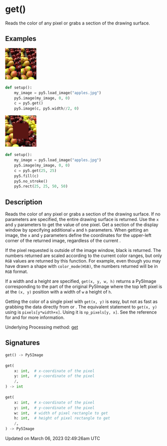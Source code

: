 # get()

Reads the color of any pixel or grabs a section of the drawing surface.

## Examples

<div class="example-table">

<div class="example-row"><div class="example-cell-image">

![example picture for get()](/images/reference/Sketch_get_0.png)

</div><div class="example-cell-code">

```python
def setup():
    my_image = py5.load_image("apples.jpg")
    py5.image(my_image, 0, 0)
    c = py5.get()
    py5.image(c, py5.width//2, 0)
```

</div></div>

<div class="example-row"><div class="example-cell-image">

![example picture for get()](/images/reference/Sketch_get_1.png)

</div><div class="example-cell-code">

```python
def setup():
    my_image = py5.load_image("apples.jpg")
    py5.image(my_image, 0, 0)
    c = py5.get(25, 25)
    py5.fill(c)
    py5.no_stroke()
    py5.rect(25, 25, 50, 50)
```

</div></div>

</div>

## Description

Reads the color of any pixel or grabs a section of the drawing surface. If no parameters are specified, the entire drawing surface is returned. Use the `x` and `y` parameters to get the value of one pixel. Get a section of the display window by specifying additional `w` and `h` parameters. When getting an image, the `x` and `y` parameters define the coordinates for the upper-left corner of the returned image, regardless of the current [](sketch_image_mode).

If the pixel requested is outside of the image window, black is returned. The numbers returned are scaled according to the current color ranges, but only `RGB` values are returned by this function. For example, even though you may have drawn a shape with `color_mode(HSB)`, the numbers returned will be in `RGB` format.

If a width and a height are specified, `get(x, y, w, h)` returns a Py5Image corresponding to the part of the original Py5Image where the top left pixel is at the `(x, y)` position with a width of `w` a height of `h`.

Getting the color of a single pixel with `get(x, y)` is easy, but not as fast as grabbing the data directly from [](sketch_pixels) or [](sketch_np_pixels). The equivalent statement to `get(x, y)` using [](sketch_pixels) is `pixels[y*width+x]`. Using [](sketch_np_pixels) it is `np_pixels[y, x]`. See the reference for [](sketch_pixels) and [](sketch_np_pixels) for more information.

Underlying Processing method: [get](https://processing.org/reference/get_.html)

## Signatures

```python
get() -> Py5Image

get(
    x: int,  # x-coordinate of the pixel
    y: int,  # y-coordinate of the pixel
    /,
) -> int

get(
    x: int,  # x-coordinate of the pixel
    y: int,  # y-coordinate of the pixel
    w: int,  # width of pixel rectangle to get
    h: int,  # height of pixel rectangle to get
    /,
) -> Py5Image
```

Updated on March 06, 2023 02:49:26am UTC

